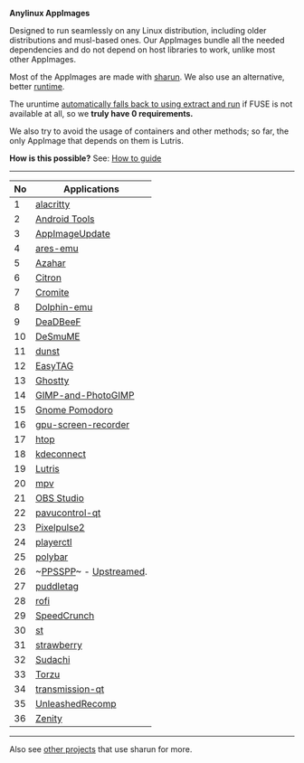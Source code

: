 **Anylinux AppImages**

Designed to run seamlessly on any Linux distribution, including older distributions and musl-based ones. Our AppImages bundle all the needed dependencies and do not depend on host libraries to work, unlike most other AppImages.

Most of the AppImages are made with [sharun](https://github.com/VHSgunzo/sharun). We also use an alternative, better [runtime](https://github.com/VHSgunzo/uruntime).

The uruntime [automatically falls back to using extract and run](https://github.com/VHSgunzo/uruntime?tab=readme-ov-file#built-in-configuration) if FUSE is not available at all, so we **truly have 0 requirements.**

We also try to avoid the usage of containers and other methods; so far, the only AppImage that depends on them is Lutris.

**How is this possible?** See: [How to guide](https://github.com/pkgforge-dev/Anylinux-AppImages/blob/main/HOW-TO-MAKE-THESE.md)

---

| No  | Applications                                                                                                             |
| --- | ------------------------------------------------------------------------------------------------------------------------ |
| 1   | [alacritty](https://github.com/pkgforge-dev/alacritty-AppImage)                                                          |
| 2   | [Android Tools](https://github.com/pkgforge-dev/android-tools-AppImage)                                                  |
| 3   | [AppImageUpdate](https://github.com/pkgforge-dev/AppImageUpdate-Enhanced-Edition)                                        |
| 4   | [ares-emu](https://github.com/pkgforge-dev/ares-emu-appimage)                                                            |
| 5   | [Azahar](https://github.com/pkgforge-dev/Azahar-AppImage-Enhanced)                                                       |
| 6   | [Citron](https://github.com/pkgforge-dev/Citron-AppImage)                                                                |
| 7   | [Cromite](https://github.com/pkgforge-dev/Cromite-AppImage)                                                              |
| 8   | [Dolphin-emu](https://github.com/pkgforge-dev/Dolphin-emu-AppImage)                                                      |
| 9   | [DeaDBeeF](https://github.com/pkgforge-dev/DeaDBeeF-AppImage)                                                            |
| 10  | [DeSmuME](https://github.com/pkgforge-dev/DeSmuME-AppImage)                                                              |
| 11  | [dunst](https://github.com/pkgforge-dev/dunst-AppImage)                                                                  |
| 12  | [EasyTAG](https://github.com/pkgforge-dev/EasyTAG-AppImage)                                                              |
| 13  | [Ghostty](https://github.com/pkgforge-dev/ghostty-appimage)                                                              |
| 14  | [GIMP-and-PhotoGIMP](https://github.com/pkgforge-dev/GIMP-and-PhotoGIMP-AppImage)                                        |
| 15  | [Gnome Pomodoro](https://github.com/pkgforge-dev/gnome-pomodoro-appimage)                                                |
| 16  | [gpu-screen-recorder](https://github.com/pkgforge-dev/gpu-screen-recorder-AppImage)                                      |
| 17  | [htop](https://github.com/pkgforge-dev/htop-AppImage)                                                                    |
| 18  | [kdeconnect](https://github.com/pkgforge-dev/kdeconnect-AppImage)                                                        |
| 19  | [Lutris](https://github.com/pkgforge-dev/Lutris-AppImage)                                                                |
| 20  | [mpv](https://github.com/pkgforge-dev/mpv-AppImage)                                                                      |
| 21  | [OBS Studio](https://github.com/pkgforge-dev/OBS-Studio-AppImage)                                                        |
| 22  | [pavucontrol-qt](https://github.com/pkgforge-dev/pavucontrol-qt-AppImage)                                                |
| 23  | [Pixelpulse2](https://github.com/pkgforge-dev/Pixelpulse2-AppImage)                                                      |
| 24  | [playerctl](https://github.com/pkgforge-dev/playerctl-AppImage)                                                          |
| 25  | [polybar](https://github.com/pkgforge-dev/polybar-AppImage)                                                              |
| 26  | ~[PPSSPP](https://github.com/pkgforge-dev/PPSSPP-AppImage)~ - [Upstreamed](https://github.com/hrydgard/ppsspp/releases). |
| 27  | [puddletag](https://github.com/pkgforge-dev/puddletag-AppImage)                                                          |
| 28  | [rofi](https://github.com/pkgforge-dev/rofi-AppImage)                                                                    |
| 29  | [SpeedCrunch](https://github.com/pkgforge-dev/SpeedCrunch-AppImage)                                                      |
| 30  | [st](https://github.com/pkgforge-dev/st-AppImage)                                                                        |
| 31  | [strawberry](https://github.com/pkgforge-dev/strawberry-AppImage)                                                        |
| 32  | [Sudachi](https://github.com/pkgforge-dev/Sudachi-AppImage)                                                              |
| 33  | [Torzu](https://github.com/pkgforge-dev/Torzu-AppImage)                                                                  |
| 34  | [transmission-qt](https://github.com/pkgforge-dev/transmission-qt-AppImage)                                              |
| 35  | [UnleashedRecomp](https://github.com/pkgforge-dev/UnleashedRecomp-AppImage)                                              |
| 36  | [Zenity](https://github.com/pkgforge-dev/Zenity-GTK3-AppImage)                                                           |

---

Also see [other projects](https://github.com/VHSgunzo/sharun?tab=readme-ov-file#projects-that-use-sharun) that use sharun for more. 

